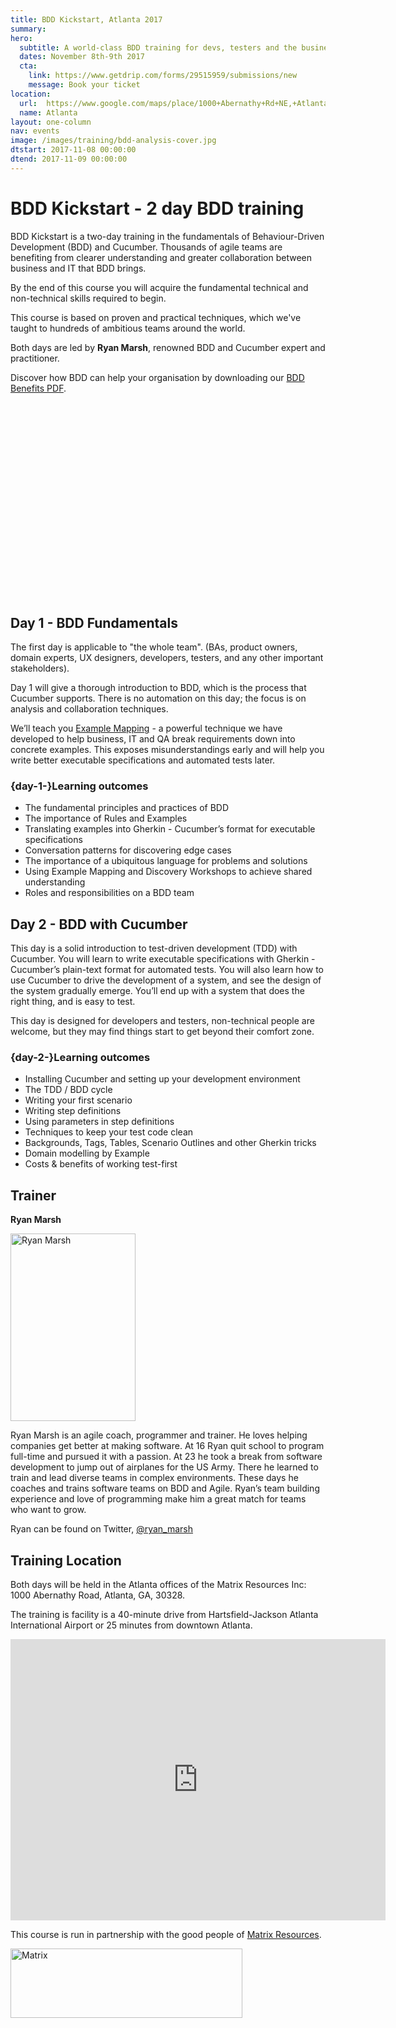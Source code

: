 ```yaml
---
title: BDD Kickstart, Atlanta 2017
summary: 
hero:
  subtitle: A world-class BDD training for devs, testers and the business
  dates: November 8th-9th 2017
  cta:
    link: https://www.getdrip.com/forms/29515959/submissions/new
    message: Book your ticket
location:
  url:  https://www.google.com/maps/place/1000+Abernathy+Rd+NE,+Atlanta,+GA+30328/@33.9348279,-84.3567904,17z/data=!3m1!4b1!4m5!3m4!1s0x88f50eaaa5952d21:0x6ac265053c5e917f!8m2!3d33.9348279!4d-84.3546017
  name: Atlanta
layout: one-column
nav: events
image: /images/training/bdd-analysis-cover.jpg
dtstart: 2017-11-08 00:00:00
dtend: 2017-11-09 00:00:00
---
```


# BDD Kickstart - 2 day BDD training

BDD Kickstart is a two-day training in the fundamentals of Behaviour-Driven Development (BDD) and Cucumber. Thousands of agile teams are benefiting from clearer understanding and greater collaboration between business and IT that BDD brings.

By the end of this course you will acquire the fundamental technical and non-technical skills required to begin.

This course is based on proven and practical techniques, which we've taught to hundreds of ambitious teams around the world.

Both days are led by **Ryan Marsh**, renowned BDD and Cucumber expert and practitioner.

Discover how BDD can help your organisation by downloading our [BDD Benefits PDF](https://cucumber.io/bdd-benefits.pdf).

<div class="row"><div class="col-md-6 col-md-offset-3"><script src="//fast.wistia.com/embed/medias/953ry8h08l.jsonp" async></script><script src="//fast.wistia.com/assets/external/E-v1.js" async></script><div class="wistia_responsive_padding" style="padding:56.25% 0 28px 0;position:relative;"><div class="wistia_responsive_wrapper" style="height:100%;left:0;position:absolute;top:0;width:100%;"><div class="wistia_embed wistia_async_953ry8h08l videoFoam=true" style="height:100%;width:100%">&nbsp;</div></div></div></div></div>


## Day 1 - BDD Fundamentals

The first day is applicable to "the whole team".  (BAs, product owners, domain experts, UX designers, developers, testers, and any other important stakeholders).

Day 1 will give a thorough introduction to BDD, which is the process that Cucumber supports. There is no automation on this day; the focus is on analysis and collaboration techniques.

We’ll teach you [Example Mapping](https://cucumber.io/blog/2015/12/08/example-mapping-introduction) - a powerful technique we have developed to help business, IT and QA break requirements down into concrete examples. This exposes misunderstandings early and will help you write better executable specifications and automated tests later.

### {day-1-}Learning outcomes

* The fundamental principles and practices of BDD
* The importance of Rules and Examples
* Translating examples into Gherkin - Cucumber’s format for executable specifications
* Conversation patterns for discovering edge cases
* The importance of a ubiquitous language for problems and solutions
* Using Example Mapping and Discovery Workshops to achieve shared understanding
* Roles and responsibilities on a BDD team


## Day 2 - BDD with Cucumber

This day is a solid introduction to test-driven development (TDD) with Cucumber. You will learn to write executable specifications with Gherkin - Cucumber’s plain-text format for automated tests. You will also learn how to use Cucumber to drive the development of a system, and see the design of the system gradually emerge. You’ll end up with a system that does the right thing, and is easy to test.

This day is designed for developers and testers, non-technical people are welcome, but they may find things start to get beyond their comfort zone.

### {day-2-}Learning outcomes
* Installing Cucumber and setting up your development environment
* The TDD / BDD cycle
* Writing your first scenario
* Writing step definitions
* Using parameters in step definitions
* Techniques to keep your test code clean
* Backgrounds, Tags, Tables, Scenario Outlines and other Gherkin tricks
* Domain modelling by Example
* Costs & benefits of working test-first

## Trainer

**Ryan Marsh**

<img src="{{ site.url }}/images/events/ryan-marsh.JPG" alt="Ryan Marsh" height="300" width="200">

Ryan Marsh is an agile coach, programmer and trainer. He loves helping companies get better at making software. At 16 Ryan quit school to program full-time and pursued it with a passion. At 23 he took  a break from software development to jump out of airplanes for the US Army. There he learned to train and lead diverse teams in complex environments. These days he coaches and trains software teams on BDD and Agile. Ryan’s team building experience and love of programming make him a great match for teams who want to grow.

Ryan can be found on Twitter, [@ryan_marsh](https://twitter.com/ryan_marsh)

## Training Location

Both days will be held in the Atlanta offices of the Matrix Resources Inc: 1000 Abernathy Road, Atlanta, GA, 30328.

The training is facility is a 40-minute drive from Hartsfield-Jackson Atlanta International Airport or 25 minutes from downtown Atlanta. 

<iframe src="https://www.google.com/maps/embed?pb=!1m18!1m12!1m3!1d3310.244934948445!2d-84.35679038478798!3d33.93482788063818!2m3!1f0!2f0!3f0!3m2!1i1024!2i768!4f13.1!3m3!1m2!1s0x88f50eaaa5952d21%3A0x6ac265053c5e917f!2s1000+Abernathy+Rd+NE%2C+Atlanta%2C+GA+30328!5e0!3m2!1sen!2sus!4v1504189077901" width="600" height="450" frameborder="0" style="border:0" allowfullscreen></iframe>

This course is run in partnership with the good people of [Matrix Resources](https://www.matrixres.com/). 

<img src="{{ site.url }}/images/events/matrix-logo.png" alt="Matrix" height="111" width="371">


<!-- Drip -->
<script type="text/javascript">
  var _dcq = _dcq || [];
  var _dcs = _dcs || {}; 
  _dcs.account = '7849462';
  
  (function() {
    var dc = document.createElement('script');
    dc.type = 'text/javascript'; dc.async = true; 
    dc.src = '//tag.getdrip.com/7849462.js';
    var s = document.getElementsByTagName('script')[0];
    s.parentNode.insertBefore(dc, s);
  })();
</script>
